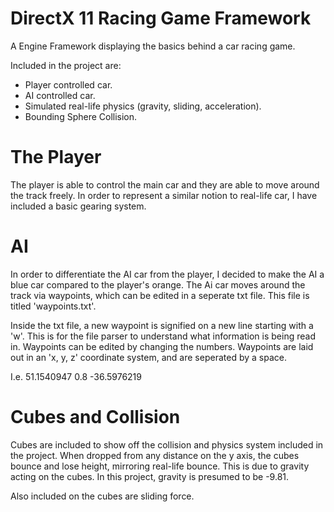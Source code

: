# DirectX 11 Racing Game Framework

A Engine Framework displaying the basics behind a car racing game.

Included in the project are:

* Player controlled car.
* AI controlled car.
* Simulated real-life physics (gravity, sliding, acceleration).
* Bounding Sphere Collision.

# The Player

The player is able to control the main car and they are able to move around the track freely. In order to represent a similar notion to real-life car, I have included a basic gearing system. 

# AI

In order to differentiate the AI car from the player, I decided to make the AI a blue car compared to the player's orange. The Ai car moves around the track via waypoints, which can be edited in a seperate txt file. This file is titled 'waypoints.txt'.

Inside the txt file, a new waypoint is signified on a new line starting with a 'w'. This is for the file parser to understand what information is being read in. Waypoints can be edited by changing the numbers. Waypoints are laid out in an 'x, y, z' coordinate system, and are seperated by a space.

I.e. 51.1540947 0.8 -36.5976219

# Cubes and Collision

Cubes are included to show off the collision and physics system included in the project. When dropped from any distance on the y axis, the cubes bounce and lose height, mirroring real-life bounce. This is due to gravity acting on the cubes. In this project, gravity is presumed to be -9.81.

Also included on the cubes are sliding force. 

